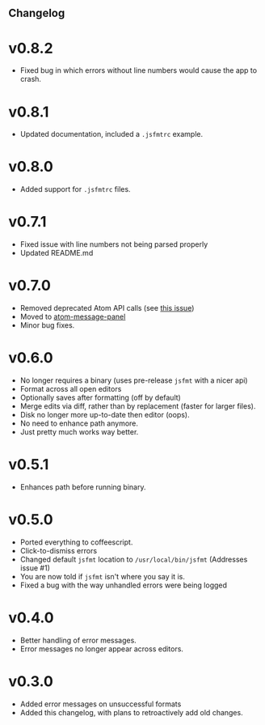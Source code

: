 Changelog
---------
v0.8.2
======
 * Fixed bug in which errors without line numbers would cause the app to crash.

v0.8.1
======
 * Updated documentation, included a `.jsfmtrc` example.

v0.8.0
======
 * Added support for `.jsfmtrc` files.

v0.7.1
======
 * Fixed issue with line numbers not being parsed properly
 * Updated README.md

v0.7.0
======
 * Removed deprecated Atom API calls (see [this issue](https://github.com/atom/atom/issues/6867))
 * Moved to [atom-message-panel](https://github.com/tcarlsen/atom-message-panel)
 * Minor bug fixes.

v0.6.0
======
 * No longer requires a binary (uses pre-release `jsfmt` with a nicer api)
 * Format across all open editors
 * Optionally saves after formatting (off by default)
 * Merge edits via diff, rather than by replacement (faster for larger files).
 * Disk no longer more up-to-date then editor (oops).
 * No need to enhance path anymore.
 * Just pretty much works way better.

v0.5.1
======
 * Enhances path before running binary.

v0.5.0
======
 * Ported everything to coffeescript.
 * Click-to-dismiss errors
 * Changed default `jsfmt` location to `/usr/local/bin/jsfmt` (Addresses issue #1)
 * You are now told if `jsfmt` isn't where you say it is.
 * Fixed a bug with the way unhandled errors were being logged

v0.4.0
======
 * Better handling of error messages.
 * Error messages no longer appear across editors.

v0.3.0
======

 * Added error messages on unsuccessful formats
 * Added this changelog, with plans to retroactively add old changes.
